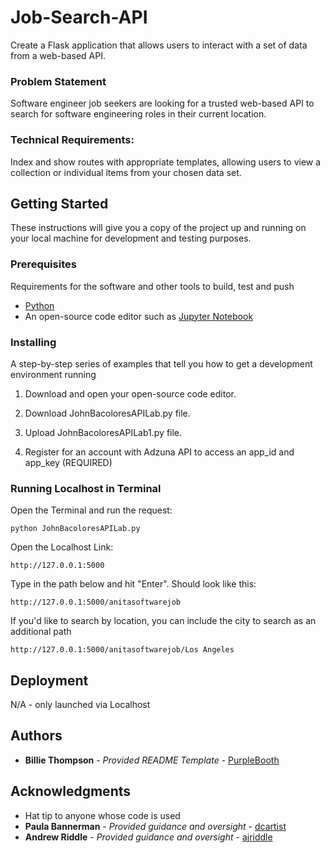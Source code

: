 # Job-Search-API
Create a Flask application that allows users to interact with a set of data from a web-based API.

### Problem Statement
Software engineer job seekers are looking for a trusted web-based API to search for software engineering roles in their current location. 

### Technical Requirements:
Index and show routes with appropriate templates, allowing users to view a collection or individual items from your chosen data set.

## Getting Started

These instructions will give you a copy of the project up and running on
your local machine for development and testing purposes. 

### Prerequisites

Requirements for the software and other tools to build, test and push 
- [Python](https://www.python.org/)
- An open-source code editor such as [Jupyter Notebook](https://jupyter.org/)

### Installing

A step-by-step series of examples that tell you how to get a development
environment running

1. Download and open your open-source code editor. 

2. Download JohnBacoloresAPILab.py file.

3. Upload JohnBacoloresAPILab1.py file.

4. Register for an account with Adzuna API to access an app_id and app_key (REQUIRED)

### Running Localhost in Terminal

Open the Terminal and run the request:

    python JohnBacoloresAPILab.py

Open the Localhost Link:

    http://127.0.0.1:5000

Type in the path below and hit "Enter". Should look like this:

    http://127.0.0.1:5000/anitasoftwarejob

If you'd like to search by location, you can include the city to search as an additional path

    http://127.0.0.1:5000/anitasoftwarejob/Los Angeles

## Deployment

N/A - only launched via Localhost

## Authors

- **Billie Thompson** - *Provided README Template* -
    [PurpleBooth](https://github.com/PurpleBooth)

## Acknowledgments

- Hat tip to anyone whose code is used
- **Paula Bannerman** - *Provided guidance and oversight* - [dcartist](https://github.com/dcartist)
- **Andrew Riddle** - *Provided guidance and oversight* - [ajriddle](https://github.com/ajriddle)
